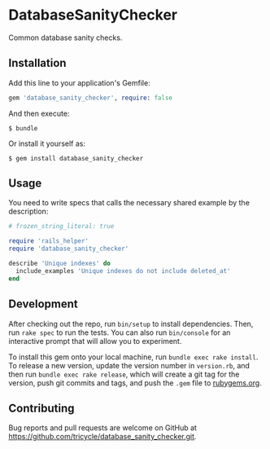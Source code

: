 # DatabaseSanityChecker

Common database sanity checks.

## Installation

Add this line to your application's Gemfile:

```ruby
gem 'database_sanity_checker', require: false
```

And then execute:

    $ bundle

Or install it yourself as:

    $ gem install database_sanity_checker

## Usage

You need to write specs that calls the necessary shared example by the description:

```ruby
# frozen_string_literal: true

require 'rails_helper'
require 'database_sanity_checker'

describe 'Unique indexes' do
  include_examples 'Unique indexes do not include deleted_at'
end

```

## Development

After checking out the repo, run `bin/setup` to install dependencies. Then, run `rake spec` to run the tests. You can also run `bin/console` for an interactive prompt that will allow you to experiment.

To install this gem onto your local machine, run `bundle exec rake install`. To release a new version, update the version number in `version.rb`, and then run `bundle exec rake release`, which will create a git tag for the version, push git commits and tags, and push the `.gem` file to [rubygems.org](https://rubygems.org).

## Contributing

Bug reports and pull requests are welcome on GitHub at https://github.com/tricycle/database_sanity_checker.git.
